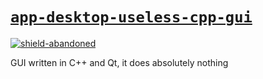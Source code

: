 # [`app-desktop-useless-cpp-gui`][repo]

<!-- shields -->
[![shield-abandoned]][repo]

GUI written in C++ and Qt, it does absolutely nothing

<!-- internal links -->

<!-- external links -->
[repo]: https://github.com/shishifubing-com/app-desktop-useless-cpp-gui
[shield-abandoned]: https://img.shields.io/badge/status-abandoned-red?style=for-the-badge
